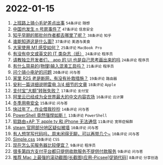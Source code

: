 # 2022-01-15

1. [上班路上骑小毛驴差点出事](https://www.v2ex.com/t/828376) `54条评论` `随想`
1. [中国也发生 n 号房事件了](https://www.v2ex.com/t/828400) `47条评论` `信息安全`
1. [知乎早期的那批创作者都去哪里了呢？](https://www.v2ex.com/t/828425) `38条评论` `知乎`
1. [谁能知道这是什么面?](https://www.v2ex.com/t/828427) `37条评论` `美酒与美食`
1. [大家使用 M1 感受如何？](https://www.v2ex.com/t/828420) `25条评论` `MacBook Pro`
1. [有没有中文或英文的 IT 类杂志（纸）](https://www.v2ex.com/t/828383) `24条评论` `程序员`
1. [请教独立开发者们， app 的 UI 也是自己思考画出来的吗](https://www.v2ex.com/t/828398) `24条评论` `程序员`
1. [有什么简易的(物理)输入混淆工具吗？](https://www.v2ex.com/t/828424) `21条评论` `程序员`
1. [问个骑小电驴的问题](https://www.v2ex.com/t/828381) `20条评论` `问与答`
1. [家里 R2S 老是断网，有没有补救措施？](https://www.v2ex.com/t/828450) `19条评论` `路由器`
1. [安利一篇详细说明雷电 3/4 细节的文章](https://www.v2ex.com/t/828397) `18条评论` `Apple`
1. [支付宝“大额”转账失败？](https://www.v2ex.com/t/828430) `17条评论` `支付宝`
1. [阿里云已经成为全世界最大的中文内容农场](https://www.v2ex.com/t/828447) `16条评论` `云计算`
1. [冬季用电安全](https://www.v2ex.com/t/828405) `15条评论` `问与答`
1. [快过年了，作业借我抄抄](https://www.v2ex.com/t/828392) `14条评论` `问与答`
1. [PowerShell 竟然强悍如斯！](https://www.v2ex.com/t/828462) `13条评论` `PowerShell`
1. [软路由+AP 下 apple tv 和 iPhone 无法通信](https://www.v2ex.com/t/828469) `11条评论` `宽带症候群`
1. [steam 官网部分地区疑似被墙](https://www.v2ex.com/t/828418) `10条评论` `问与答`
1. [有人想学写代码吗，周末闲得无聊，可以再带几个~](https://www.v2ex.com/t/828399) `10条评论` `问与答`
1. [Simple.css](https://www.v2ex.com/t/828375) `10条评论` `CSS`
1. [现在怎么买服务器比较便宜？](https://www.v2ex.com/t/828409) `9条评论` `程序员`
1. [很多第四方支付平台都只提供收款服务不提供付款服务](https://www.v2ex.com/t/828406) `9条评论` `问与答`
1. [推荐 Mac 上最强的滚动截图(长截图)应用-Picsee[促销代码]](https://www.v2ex.com/t/828390) `8条评论` `分享创造`
